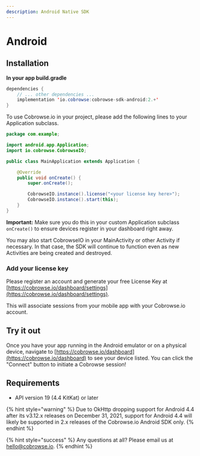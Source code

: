 ```yaml
---
description: Android Native SDK
---
```


# Android

## Installation

**In your app build.gradle**

```java
dependencies {
    // ... other dependencies ...
    implementation 'io.cobrowse:cobrowse-sdk-android:2.+'
}
```

To use Cobrowse.io in your project, please add the following lines to your Application subclass.

```java
package com.example;

import android.app.Application;
import io.cobrowse.CobrowseIO;

public class MainApplication extends Application {

    @Override
    public void onCreate() {
        super.onCreate();

        CobrowseIO.instance().license("<your license key here>");
        CobrowseIO.instance().start(this);
    }
}
```

**Important:** Make sure you do this in your custom Application subclass `onCreate()` to ensure devices register in your dashboard right away.

You may also start CobrowseIO in your MainActivity or other Activity if necessary. In that case, the SDK will continue to function even as new Activities are being created and destroyed.

### Add your license key

Please register an account and generate your free License Key at [https://cobrowse.io/dashboard/settings](https://cobrowse.io/dashboard/settings).

This will associate sessions from your mobile app with your Cobrowse.io account.

## Try it out

Once you have your app running in the Android emulator or on a physical device, navigate to [https://cobrowse.io/dashboard](https://cobrowse.io/dashboard) to see your device listed. You can click the "Connect" button to initiate a Cobrowse session!

## Requirements

* API version 19 \(4.4 KitKat\) or later

{% hint style="warning" %}
Due to OkHttp dropping support for Android 4.4 after its v3.12.x releases on December 31, 2021, support for Android 4.4 will likely be supported in 2.x releases of the Cobrowse.io Android SDK only. 
{% endhint %}

{% hint style="success" %}
Any questions at all? Please email us at [hello@cobrowse.io](mailto:hello@cobrowse.io).
{% endhint %}

